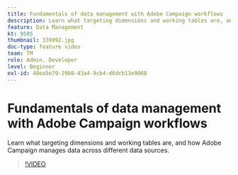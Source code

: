```yaml
---
title: Fundamentals of data management with Adobe Campaign workflows
description: Learn what targeting dimensions and working tables are, and how Adobe Campaign manages data across different data sources.
feature: Data Management
kt: 9505
thumbnail: 339992.jpg
doc-type: feature video
team: TM
role: Admin, Developer
level: Beginner
exl-id: 48ea5e79-29b8-43a4-9cb4-d6dcb13e9068
---
```

# Fundamentals of data management with Adobe Campaign workflows

Learn what targeting dimensions and working tables are, and how Adobe Campaign manages data across different data sources.

>[!VIDEO](https://video.tv.adobe.com/v/339992?quality=12)
